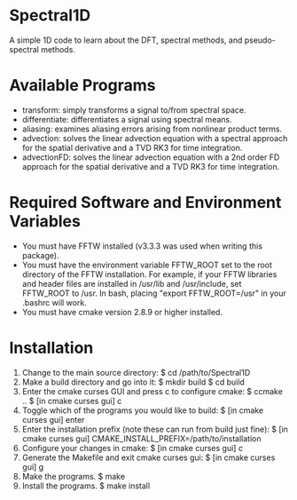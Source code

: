 Spectral1D
==========

A simple 1D code to learn about the DFT, spectral methods, and pseudo-spectral
methods.

Available Programs
==================

- transform: simply transforms a signal to/from spectral space.
- differentiate: differentiates a signal using spectral means.
- aliasing: examines aliasing errors arising from nonlinear product terms.
- advection: solves the linear advection equation with a spectral approach for
  the spatial derivative and a TVD RK3 for time integration.
- advectionFD: solves the linear advection equation with a 2nd order FD
  approach for the spatial derivative and a TVD RK3 for time integration.

Required Software and Environment Variables
===========================================

- You must have FFTW installed (v3.3.3 was used when writing this package).
- You must have the environment variable FFTW_ROOT set to the root directory
  of the FFTW installation. For example, if your FFTW libraries and header
  files are installed in /usr/lib and /usr/include, set FFTW_ROOT to /usr.
  In bash, placing "export FFTW_ROOT=/usr" in your .bashrc will work.
- You must have cmake version 2.8.9 or higher installed.

Installation
============

1. Change to the main source directory:
    $ cd /path/to/Spectral1D
2. Make a build directory and go into it:
    $ mkdir build
    $ cd build
3. Enter the cmake curses GUI and press c to configure cmake:
    $ ccmake ..
    $ [in cmake curses gui] c
4. Toggle which of the programs you would like to build:
    $ [in cmake curses gui] enter
5. Enter the installation prefix (note these can run from build just fine):
    $ [in cmake curses gui] CMAKE_INSTALL_PREFIX=/path/to/installation
6. Configure your changes in cmake:
    $ [in cmake curses gui] c
7. Generate the Makefile and exit cmake curses gui:
    $ [in cmake curses gui] g
8. Make the programs.
    $ make
9. Install the programs.
    $ make install
